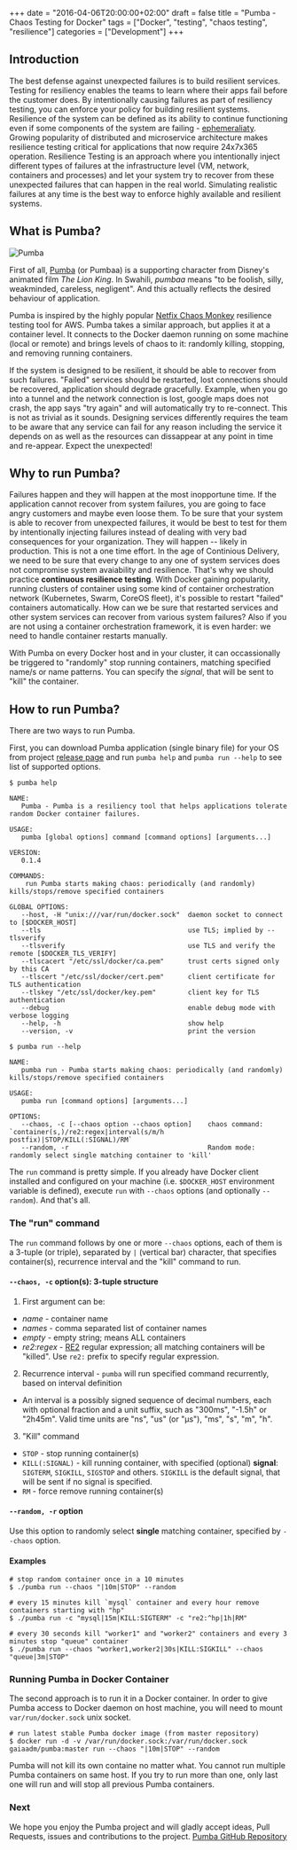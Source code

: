 +++
date = "2016-04-06T20:00:00+02:00"
draft = false
title = "Pumba - Chaos Testing for Docker"
tags = ["Docker", "testing", "chaos testing", "resilience"]
categories = ["Development"]
+++

## Introduction

The best defense against unexpected failures is to build resilient services. Testing for resiliency enables the teams to learn where their apps fail before the customer does. By intentionally causing failures as part of resiliency testing, you can enforce your policy for building resilient systems.
Resilience of the system can be defined as its ability to continue functioning even if some components of the system are failing - [ephemeraliaty](https://en.wikipedia.org/wiki/Ephemerality). Growing popularity of distributed and microservice architecture makes resilience testing critical for applications that now require 24x7x365 operation. 
Resilience Testing is an approach where you intentionally inject different types of failures at the infrastructure level (VM, network, containers and  processes) and let your system try to recover from these unexpected failures that can happen in the real world. Simulating realistic failures at any time is the best way to enforce highly available and resilient systems.

## What is Pumba?

![Pumba](/img/pumba_docker.png)

First of all, [Pumba](https://en.wikipedia.org/wiki/Timon_and_Pumbaa) (or Pumbaa) is a supporting character from Disney's animated film *The Lion King*. In Swahili, *pumbaa* means "to be foolish, silly, weakminded, careless, negligent". And this actually reflects the desired behaviour of application. 

Pumba is inspired by the highly popular [Netfix Chaos Monkey](https://github.com/Netflix/SimianArmy/wiki/Chaos-Monkey) resilience testing tool for AWS. Pumba takes a similar approach, but applies it at a container level. It connects to the Docker daemon running on some machine (local or remote) and brings levels of chaos to it: randomly killing, stopping, and removing running containers.

If the system is designed to be resilient, it should be able to recover from such failures. "Failed" services should be restarted,  lost connections should be recovered, application should degrade gracefully. Example, when you go into a tunnel and the network connection is lost, google maps does not crash, the app says "try again" and will automatically try to re-connect. This is not as trivial as it sounds. Designing services differently requires the team to be aware that any service can fail for any reason including the service it depends on as well as the resources can dissappear at any point in time and re-appear. Expect the unexpected!

## Why to run Pumba?

Failures happen and they will happen at the most inopportune time. If the application cannot recover from system failures, you are going to face angry customers and maybe even loose them. To be sure that your system is able to recover from unexpected failures, it would be best to test for them by intentionally injecting failures instead of dealing with very bad consequences for your organization. They will happen -- likely in production. This is not a one time effort. In the age of Continious Delivery, we need to be sure that every change to any one of system services does not compromise system avaiability and resilience. That's why we should practice **continuous resilience testing**.
With Docker gaining popularity, running clusters of container using some kind of container orchestration network (Kubernetes, Swarm, CoreOS fleet), it's possible to restart "failed" containers automatically. How can we be sure that restarted services and other system services can recover from various system failures? Also if you are not using a container orchestration framework, it is even harder: we need to handle container restarts manually.

With Pumba on every Docker host and in your cluster, it can occassionally be triggered to "randomly" stop running containers, matching specified name/s or name patterns. You can specify the *signal*, that will be sent to "kill" the container.

## How to run Pumba?

There are two ways to run Pumba.

First, you can download Pumba application (single binary file) for your OS from project [release page](https://github.com/gaia-adm/pumba/releases) and run `pumba help` and `pumba run --help` to see list of supported options.

```
$ pumba help

NAME:
   Pumba - Pumba is a resiliency tool that helps applications tolerate random Docker container failures.

USAGE:
   pumba [global options] command [command options] [arguments...]

VERSION:
   0.1.4

COMMANDS:
    run	Pumba starts making chaos: periodically (and randomly) kills/stops/remove specified containers

GLOBAL OPTIONS:
   --host, -H "unix:///var/run/docker.sock"  daemon socket to connect to [$DOCKER_HOST]
   --tls                                     use TLS; implied by --tlsverify
   --tlsverify                               use TLS and verify the remote [$DOCKER_TLS_VERIFY]
   --tlscacert "/etc/ssl/docker/ca.pem"      trust certs signed only by this CA
   --tlscert "/etc/ssl/docker/cert.pem"      client certificate for TLS authentication
   --tlskey "/etc/ssl/docker/key.pem"        client key for TLS authentication
   --debug                                   enable debug mode with verbose logging
   --help, -h                                show help
   --version, -v                             print the version
```

```
$ pumba run --help

NAME:
   pumba run - Pumba starts making chaos: periodically (and randomly) kills/stops/remove specified containers

USAGE:
   pumba run [command options] [arguments...]

OPTIONS:
   --chaos, -c [--chaos option --chaos option]    chaos command: `container(s,)/re2:regex|interval(s/m/h postfix)|STOP/KILL(:SIGNAL)/RM`
   --random, -r                                   Random mode: randomly select single matching container to 'kill'
```

The `run` command is pretty simple. If you already have Docker client installed and configured on your machine (i.e. `$DOCKER_HOST` environment variable is defined), execute `run` with `--chaos` options (and optionally `--random`). And that's all.

### The "run" command

The `run` command follows by one or more `--chaos` options, each of them is a 3-tuple (or triple), separated by `|` (vertical bar) character, that specifies container(s), recurrence interval and the "kill" command to run.

#### `--chaos, -c` option(s): 3-tuple structure

1. First argument can be:
  - *name* - container name
  - *names* - comma separated list of container names
  - *empty* - empty string; means ALL containers
  - *re2:regex* - [RE2](https://github.com/google/re2/wiki/Syntax) regular expression; all matching containers will be "killed". Use `re2:` prefix to specify regular expression.
2. Recurrence interval - `pumba` will run specified command recurrently, based on interval definition
  - An interval is a possibly signed sequence of decimal numbers, each with optional fraction and a unit suffix, such as "300ms", "-1.5h" or "2h45m". Valid time units are "ns", "us" (or "µs"), "ms", "s", "m", "h".
3. "Kill" command
  - `STOP` - stop running container(s)
  - `KILL(:SIGNAL)` - kill running container, with specified (optional) **signal**: `SIGTERM`, `SIGKILL`, `SIGSTOP` and others. `SIGKILL` is the default signal, that will be sent if no signal is specified.
  - `RM` - force remove running container(s)

#### `--random, -r` option

Use this option to randomly select **single** matching container, specified by `--chaos` option.

#### Examples

```
# stop random container once in a 10 minutes
$ ./pumba run --chaos "|10m|STOP" --random
```

```
# every 15 minutes kill `mysql` container and every hour remove containers starting with "hp"
$ ./pumba run -c "mysql|15m|KILL:SIGTERM" -c "re2:^hp|1h|RM"
```

```
# every 30 seconds kill "worker1" and "worker2" containers and every 3 minutes stop "queue" container
$ ./pumba run --chaos "worker1,worker2|30s|KILL:SIGKILL" --chaos "queue|3m|STOP"
```

### Running Pumba in Docker Container

The second approach is to run it in a Docker container.
In order to give Pumba access to Docker daemon on host machine, you will need to mount `var/run/docker.sock` unix socket.

```
# run latest stable Pumba docker image (from master repository)
$ docker run -d -v /var/run/docker.sock:/var/run/docker.sock gaiaadm/pumba:master run --chaos "|10m|STOP" --random
```

Pumba will not kill its own containe no matter what. You cannot run multiple Pumba containers on same host. If you try to run more than one, only last one will run and will stop all previous Pumba containers.

### Next

We hope you enjoy the Pumba project and will gladly accept ideas, Pull Requests, issues and contributions to the project.
[Pumba GitHub Repository](https://github.com/gaia-adm/pumba)
